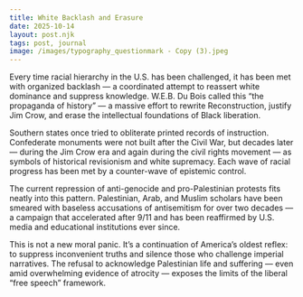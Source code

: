 ```yaml
---
title: White Backlash and Erasure
date: 2025-10-14
layout: post.njk
tags: post, journal
image: /images/typography_questionmark - Copy (3).jpeg
---
```


Every time racial hierarchy in the U.S. has been challenged, it has been met with organized backlash — a coordinated attempt to reassert white dominance and suppress knowledge. W.E.B. Du Bois called this “the propaganda of history” — a massive effort to rewrite Reconstruction, justify Jim Crow, and erase the intellectual foundations of Black liberation.

Southern states once tried to obliterate printed records of instruction. Confederate monuments were not built after the Civil War, but decades later — during the Jim Crow era and again during the civil rights movement — as symbols of historical revisionism and white supremacy. Each wave of racial progress has been met by a counter-wave of epistemic control.

The current repression of anti-genocide and pro-Palestinian protests fits neatly into this pattern. Palestinian, Arab, and Muslim scholars have been smeared with baseless accusations of antisemitism for over two decades — a campaign that accelerated after 9/11 and has been reaffirmed by U.S. media and educational institutions ever since.

This is not a new moral panic. It’s a continuation of America’s oldest reflex: to suppress inconvenient truths and silence those who challenge imperial narratives. The refusal to acknowledge Palestinian life and suffering — even amid overwhelming evidence of atrocity — exposes the limits of the liberal “free speech” framework.
